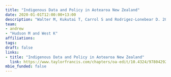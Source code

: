 ```yaml
---
title: "Indigenous Data and Policy in Aotearoa New Zealand"
date: 2020-01-01T12:00:00+13:00
description: "Walter M, Kukutai T, Carrol S and Rodrigez-Lonebear D. 2020. Indigenous Data Sovereignty and Policy. Routledge."
team:
- andrew
- "Hudson M and West K"
affiliations:
tags:
draft: false
links:
- title: "Indigenous Data and Policy in Aotearoa New Zealand"
  link: https://www.taylorfrancis.com/chapters/oa-edit/10.4324/9780429273957-5/indigenous-data-policy-aotearoa-new-zealand-andrew-sporle-maui-hudson-kiri-west
mbie_funded: false
---
```

